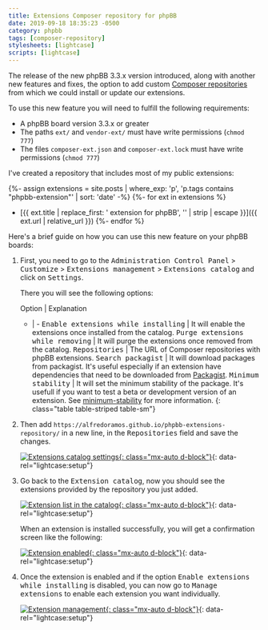 ```yaml
---
title: Extensions Composer repository for phpBB
date: 2019-09-18 18:35:23 -0500
category: phpbb
tags: [composer-repository]
stylesheets: [lightcase]
scripts: [lightcase]
---
```

The release of the new phpBB 3.3.x version introduced, along with another new features and fixes, the option to add custom [Composer repositories](https://getcomposer.org/doc/05-repositories.md) from which we could install or update our extensions.

To use this new feature you will need to fulfill the following requirements:

- A phpBB board version 3.3.x or greater
- The paths `ext/` and `vendor-ext/` must have write permissions (`chmod 777`)
- The files `composer-ext.json` and `composer-ext.lock` must have write permissions (`chmod 777`)

I've created a repository that includes most of my public extensions:

{%- assign extensions = site.posts | where_exp: 'p', 'p.tags contains "phpbb-extension"' | sort: 'date' -%}
{%- for ext in extensions %}
- [{{ ext.title | replace_first: ' extension for phpBB', '' | strip | escape }}]({{ ext.url | relative_url }})
{%- endfor %}

Here's a brief guide on how you can use this new feature on your phpBB boards:

<!-- more -->
1. First, you need to go to the <samp>Administration Control Panel</samp> > <samp>Customize</samp> > <samp>Extensions management</samp> > <samp>Extensions catalog</samp> and click on <samp>Settings</samp>.

	There you will see the following options:

	Option | Explanation
	- | -
	<samp>Enable extensions while installing</samp> | It will enable the extensions once installed from the catalog.
	<samp>Purge extensions while removing</samp> | It will purge the extensions once removed from the catalog.
	<samp>Repositories</samp> | The URL of Composer repositories with phpBB extensions.
	<samp>Search packagist</samp> | It will download packages from packagist. It's useful especially if an extension have dependencies that need to be downloaded from [Packagist](https://packagist.org).
	<samp>Minimum stability</samp> | It will set the minimum stability of the package. It's usefull if you want to test a beta or development version of an extension. See [minimum-stability](https://getcomposer.org/doc/04-schema.md#minimum-stability) for more information.
	{: class="table table-striped table-sm"}

2. Then add `https://alfredoramos.github.io/phpbb-extensions-repository/` in a new line, in the <samp>Repositories</samp> field and save the changes.

	[![Extensions catalog settings](https://i.imgur.com/1uYkwvdm.png){: class="mx-auto d-block"}](https://i.imgur.com/1uYkwvd.png){: data-rel="lightcase:setup"}

3. Go back to the <samp>Extension catalog</samp>, now you should see the extensions provided by the repository you just added.

	[![Extension list in the catalog](https://i.imgur.com/yItFMs8m.png){: class="mx-auto d-block"}](https://i.imgur.com/yItFMs8.png){: data-rel="lightcase:setup"}

	When an extension is installed successfully, you will get a confirmation screen like the following:

	[![Extension enabled](https://i.imgur.com/j34kKjbm.png){: class="mx-auto d-block"}](https://i.imgur.com/j34kKjb.png){: data-rel="lightcase:setup"}

4. Once the extension is enabled and if the option <samp>Enable extensions while installing</samp> is disabled, you can now go to <samp>Manage extensions</samp> to enable each extension you want individually.

	[![Extension management](https://i.imgur.com/12zNvHrm.png){: class="mx-auto d-block"}](https://i.imgur.com/12zNvHr.png){: data-rel="lightcase:setup"}
